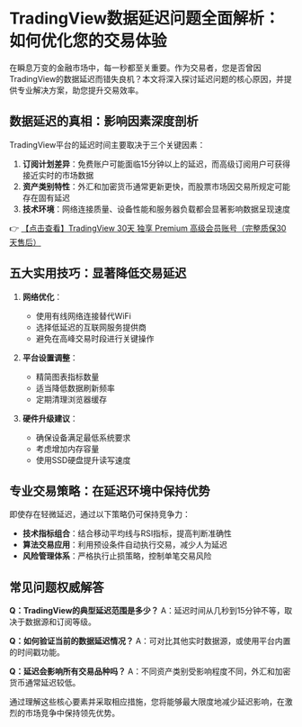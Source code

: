 # TradingView数据延迟问题全面解析：如何优化您的交易体验

在瞬息万变的金融市场中，每一秒都至关重要。作为交易者，您是否曾因TradingView的数据延迟而错失良机？本文将深入探讨延迟问题的核心原因，并提供专业解决方案，助您提升交易效率。

## 数据延迟的真相：影响因素深度剖析

TradingView平台的延迟时间主要取决于三个关键因素：

1. **订阅计划差异**：免费账户可能面临15分钟以上的延迟，而高级订阅用户可获得接近实时的市场数据
2. **资产类别特性**：外汇和加密货币通常更新更快，而股票市场因交易所规定可能存在固有延迟
3. **技术环境**：网络连接质量、设备性能和服务器负载都会显著影响数据呈现速度

👉 [【点击查看】TradingView 30天 独享 Premium 高级会员账号（完整质保30天售后）](https://bit.ly/TradingView-Pro)

## 五大实用技巧：显著降低交易延迟

1. **网络优化**：
   - 使用有线网络连接替代WiFi
   - 选择低延迟的互联网服务提供商
   - 避免在高峰交易时段进行关键操作

2. **平台设置调整**：
   - 精简图表指标数量
   - 适当降低数据刷新频率
   - 定期清理浏览器缓存

3. **硬件升级建议**：
   - 确保设备满足最低系统要求
   - 考虑增加内存容量
   - 使用SSD硬盘提升读写速度

## 专业交易策略：在延迟环境中保持优势

即使存在轻微延迟，通过以下策略仍可保持竞争力：

- **技术指标组合**：结合移动平均线与RSI指标，提高判断准确性
- **算法交易应用**：利用预设条件自动执行交易，减少人为延迟
- **风险管理体系**：严格执行止损策略，控制单笔交易风险

## 常见问题权威解答

**Q：TradingView的典型延迟范围是多少？**
A：延迟时间从几秒到15分钟不等，取决于数据源和订阅等级。

**Q：如何验证当前的数据延迟情况？**
A：可对比其他实时数据源，或使用平台内置的时间戳功能。

**Q：延迟会影响所有交易品种吗？**
A：不同资产类别受影响程度不同，外汇和加密货币通常延迟较低。

通过理解这些核心要素并采取相应措施，您将能够最大限度地减少延迟影响，在激烈的市场竞争中保持领先优势。